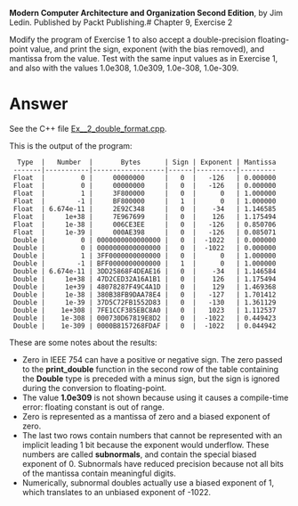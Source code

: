 __Modern Computer Architecture and Organization Second Edition__, by Jim Ledin. Published by Packt Publishing.# Chapter 9, Exercise 2

Modify the program of Exercise 1 to also accept a double-precision floating-point value, and print the sign, exponent (with the bias removed), and mantissa from the value. Test with the same input values as in Exercise 1, and also with the values 1.0e308, 1.0e309, 1.0e-308, 1.0e-309.

# Answer
See the C++ file [Ex__2_double_format.cpp](src/Ex__2_double_format.cpp).

This is the output of the program:
```
  Type  |   Number  |       Bytes      | Sign | Exponent | Mantissa
 -------|-----------|------------------|------|----------|---------
 Float  |         0 |     00000000     |   0  |   -126   | 0.000000
 Float  |         0 |     00000000     |   0  |   -126   | 0.000000
 Float  |         1 |     3F800000     |   0  |      0   | 1.000000
 Float  |        -1 |     BF800000     |   1  |      0   | 1.000000
 Float  | 6.674e-11 |     2E92C348     |   0  |    -34   | 1.146585
 Float  |     1e+38 |     7E967699     |   0  |    126   | 1.175494
 Float  |     1e-38 |     006CE3EE     |   0  |   -126   | 0.850706
 Float  |     1e-39 |     000AE398     |   0  |   -126   | 0.085071
 Double |         0 | 0000000000000000 |   0  |  -1022   | 0.000000
 Double |         0 | 0000000000000000 |   0  |  -1022   | 0.000000
 Double |         1 | 3FF0000000000000 |   0  |      0   | 1.000000
 Double |        -1 | BFF0000000000000 |   1  |      0   | 1.000000
 Double | 6.674e-11 | 3DD25868F4DEAE16 |   0  |    -34   | 1.146584
 Double |     1e+38 | 47D2CED32A16A1B1 |   0  |    126   | 1.175494
 Double |     1e+39 | 48078287F49C4A1D |   0  |    129   | 1.469368
 Double |     1e-38 | 380B38FB9DAA78E4 |   0  |   -127   | 1.701412
 Double |     1e-39 | 37D5C72FB1552D83 |   0  |   -130   | 1.361129
 Double |    1e+308 | 7FE1CCF385EBC8A0 |   0  |   1023   | 1.112537
 Double |    1e-308 | 000730D67819E8D2 |   0  |  -1022   | 0.449423
 Double |    1e-309 | 0000B8157268FDAF |   0  |  -1022   | 0.044942
```
These are some notes about the results:
* Zero in IEEE 754 can have a positive or negative sign. The zero passed to the **print_double** function in the second row of the table containing the **Double** type is preceded with a minus sign, but the sign is ignored during the conversion to floating-point.
* The value **1.0e309** is not shown because using it causes a compile-time error: floating constant is out of range.
* Zero is represented as a mantissa of zero and a biased exponent of zero.
* The last two rows contain numbers that cannot be represented with an implicit leading 1 bit because the exponent would underflow. These numbers are called **subnormals**, and contain the special biased exponent of 0. Subnormals have reduced precision because not all bits of the mantissa contain meaningful digits.
* Numerically, subnormal doubles actually use a biased exponent of 1, which translates to an unbiased exponent of -1022.
